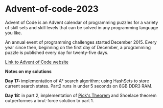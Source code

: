 # Advent-of-code-2023

Advent of Code is an Advent calendar of programming puzzles for a variety of skill sets and skill levels that can be solved in any programming language you like.

An annual event of programming challenges started December 2015. Every year since then, beginning on the first day of December, a programming puzzle is published every day for twenty-five days. 

[Link to Advent of Code website](https://adventofcode.com/2023/about)

**Notes on my solutions**

**Day 17:** implementation of A* search algorithm; using HashSets to store current search states. Part2 runs in under 5 seconds on 8GB DDR3 RAM.

**Day 18:** in part 2, implementation of [Pick's Theorem](https://en.wikipedia.org/wiki/Pick%27s_theorem) and Shoelace theorem outperformes a brut-force solution to part 1.


